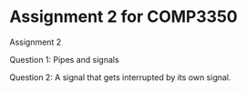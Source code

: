 # Assignment 2 for COMP3350
Assignment 2

Question 1: Pipes and signals

Question 2: A signal that gets interrupted by its own signal.
